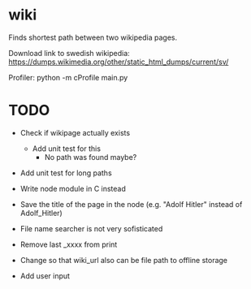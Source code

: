 # wiki

Finds shortest path between two wikipedia pages.

Download link to swedish wikipedia: https://dumps.wikimedia.org/other/static_html_dumps/current/sv/

Profiler: python -m cProfile main.py

# TODO

* Check if wikipage actually exists
    * Add unit test for this
        * No path was found maybe?

* Add unit test for long paths

* Write node module in C instead

* Save the title of the page in the node (e.g. "Adolf Hitler" instead of Adolf_Hitler)

* File name searcher is not very sofisticated

* Remove last _xxxx from print

* Change so that wiki_url also can be file path to offline storage

* Add user input
